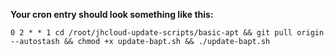 **Your cron entry should look something like this:**

```0 2 * * 1 cd /root/jhcloud-update-scripts/basic-apt && git pull origin --autostash && chmod +x update-bapt.sh && ./update-bapt.sh```